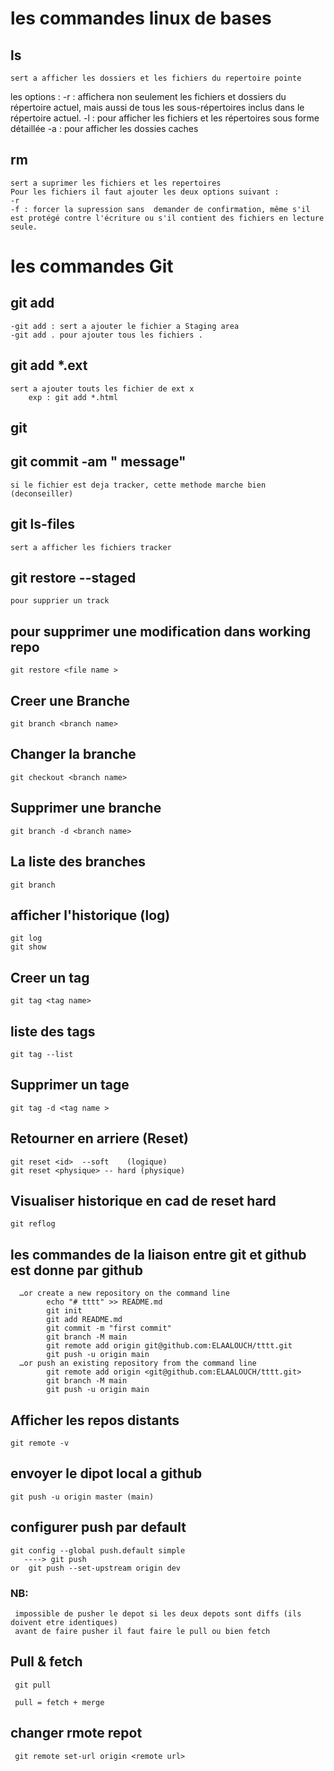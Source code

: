 # les commandes linux de bases 
 ## ls 
    sert a afficher les dossiers et les fichiers du repertoire pointe
  les options :
    -r : affichera non seulement les fichiers et dossiers du répertoire actuel, mais aussi de tous les sous-répertoires inclus dans le    répertoire actuel.
    -l : pour afficher les fichiers et les répertoires sous forme détaillée
    -a : pour afficher les dossies caches
 ## rm 
    sert a suprimer les fichiers et les repertoires 
    Pour les fichiers il faut ajouter les deux options suivant :
    -r 
    -f : forcer la supression sans  demander de confirmation, même s'il est protégé contre l'écriture ou s'il contient des fichiers en lecture seule. 
# les commandes Git      
 ## git add 
    -git add : sert a ajouter le fichier a Staging area 
    -git add . pour ajouter tous les fichiers .
 ## git add *.ext
    sert a ajouter touts les fichier de ext x
        exp : git add *.html
 ## git       
 ## git commit -am " message"
    si le fichier est deja tracker, cette methode marche bien  (deconseiller)
 ## git ls-files 
    sert a afficher les fichiers tracker
 ## git restore --staged <files>  
    pour supprier un track   
 ## pour supprimer une modification dans working repo 
    git restore <file name >  
 ## Creer une Branche 
    git branch <branch name>
 ## Changer la branche 
    git checkout <branch name>
 ## Supprimer une branche 
    git branch -d <branch name>  
 ## La liste des branches 
    git branch 
 ## afficher l'historique (log)
    git log 
    git show 
 ## Creer un tag
    git tag <tag name>      
 ## liste des tags 
    git tag --list 
 ## Supprimer un tage 
    git tag -d <tag name >  
 ## Retourner en arriere (Reset)
    git reset <id>  --soft    (logique)
    git reset <physique> -- hard (physique)
 ## Visualiser historique en cad de reset hard 
    git reflog 
 ## les commandes de la liaison entre git et github est donne par github
      …or create a new repository on the command line
            echo "# tttt" >> README.md
            git init
            git add README.md
            git commit -m "first commit"
            git branch -M main
            git remote add origin git@github.com:ELAALOUCH/tttt.git
            git push -u origin main
      …or push an existing repository from the command line
            git remote add origin <git@github.com:ELAALOUCH/tttt.git>
            git branch -M main
            git push -u origin main
 ## Afficher les repos distants
    git remote -v
 ## envoyer le dipot local a github 
    git push -u origin master (main)
 ## configurer push par default 
    git config --global push.default simple
       ----> git push 
    or  git push --set-upstream origin dev     
   
   ### NB:
     impossible de pusher le depot si les deux depots sont diffs (ils doivent etre identiques)
     avant de faire pusher il faut faire le pull ou bien fetch
 ## Pull & fetch
     git pull 
     
     pull = fetch + merge

 ## changer rmote repot 
     git remote set-url origin <remote url>  
